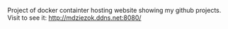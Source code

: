 Project of docker containter hosting website showing my github projects.
Visit to see it: http://mdziezok.ddns.net:8080/
